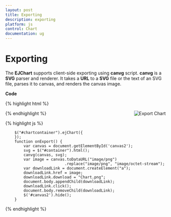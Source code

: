```yaml
---
layout: post
title: Exporting
description: exporting
platform: js
control: Chart
documentation: ug
---
```


# Exporting

The **EJChart** supports client-side exporting using **canvg** script. **canvg** is a **SVG** parser and renderer. It takes a **URL** to a **SVG** file or the text of an SVG file, parses it to canvas, and renders the canvas image. 

**Code**

{% highlight html %}

<img src="../images/chart/export.png" onclick="onExport()" title="Export Chart" style="float: right" />
<div id="container"></div>
<canvas id="canvas2" style="display: none"></canvas>

{% endhighlight %}

{% highlight js %}    

        $("#chartcontainer").ejChart({   
        });
        function onExport() {
            var canvas = document.getElementById('canvas2');
            svg = $("#container").html();
            canvg(canvas, svg);
            var image = canvas.toDataURL("image/png")
                              .replace("image/png", "image/octet-stream");
            var downloadLink = document.createElement("a");
            downloadLink.href = image;
            downloadLink.download = "Chart.png";
            document.body.appendChild(downloadLink);
            downloadLink.click();
            document.body.removeChild(downloadLink);
            $('#canvas2').hide();
        }         


{% endhighlight %}




